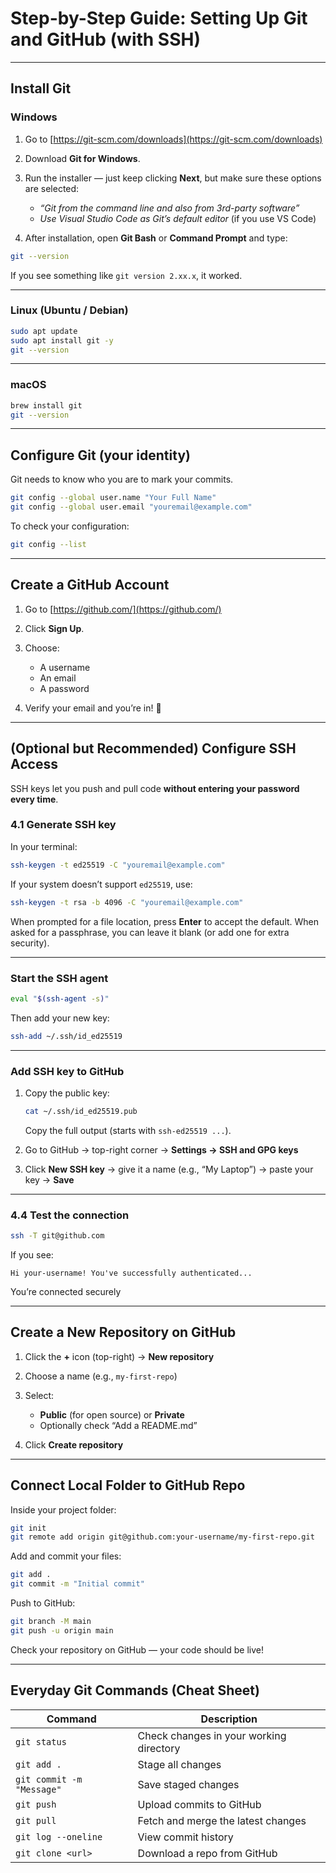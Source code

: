 # Step-by-Step Guide: Setting Up Git and GitHub (with SSH)

---

## Install Git

### Windows

1. Go to [https://git-scm.com/downloads](https://git-scm.com/downloads)
2. Download **Git for Windows**.
3. Run the installer — just keep clicking **Next**, but make sure these options are selected:

   * *“Git from the command line and also from 3rd-party software”*
   * *Use Visual Studio Code as Git’s default editor* (if you use VS Code)
4. After installation, open **Git Bash** or **Command Prompt** and type:

```bash
git --version
```

If you see something like `git version 2.xx.x`, it worked.

---

### Linux (Ubuntu / Debian)

```bash
sudo apt update
sudo apt install git -y
git --version
```

---

### macOS

```bash
brew install git
git --version
```

---

## Configure Git (your identity)

Git needs to know who you are to mark your commits.

```bash
git config --global user.name "Your Full Name"
git config --global user.email "youremail@example.com"
```

To check your configuration:

```bash
git config --list
```

---

## Create a GitHub Account

1. Go to [https://github.com/](https://github.com/)
2. Click **Sign Up**.
3. Choose:

   * A username
   * An email
   * A password
4. Verify your email and you’re in! 🎊

---

## (Optional but Recommended) Configure SSH Access

SSH keys let you push and pull code **without entering your password every time**.

### 4.1 Generate SSH key

In your terminal:

```bash
ssh-keygen -t ed25519 -C "youremail@example.com"
```

If your system doesn’t support `ed25519`, use:

```bash
ssh-keygen -t rsa -b 4096 -C "youremail@example.com"
```

When prompted for a file location, press **Enter** to accept the default.
When asked for a passphrase, you can leave it blank (or add one for extra security).

---

### Start the SSH agent

```bash
eval "$(ssh-agent -s)"
```

Then add your new key:

```bash
ssh-add ~/.ssh/id_ed25519
```

---

### Add SSH key to GitHub

1. Copy the public key:

   ```bash
   cat ~/.ssh/id_ed25519.pub
   ```

   Copy the full output (starts with `ssh-ed25519 ...`).

2. Go to GitHub → top-right corner → **Settings → SSH and GPG keys**

3. Click **New SSH key** → give it a name (e.g., “My Laptop”) → paste your key → **Save**

---

### 4.4 Test the connection

```bash
ssh -T git@github.com
```

If you see:

```
Hi your-username! You've successfully authenticated...
```

You’re connected securely

---

## Create a New Repository on GitHub

1. Click the **+** icon (top-right) → **New repository**
2. Choose a name (e.g., `my-first-repo`)
3. Select:

   * **Public** (for open source) or **Private**
   * Optionally check “Add a README.md”
4. Click **Create repository**

---

## Connect Local Folder to GitHub Repo

Inside your project folder:

```bash
git init
git remote add origin git@github.com:your-username/my-first-repo.git
```

Add and commit your files:

```bash
git add .
git commit -m "Initial commit"
```

Push to GitHub:

```bash
git branch -M main
git push -u origin main
```

Check your repository on GitHub — your code should be live!

---

## Everyday Git Commands (Cheat Sheet)

| Command                   | Description                             |
| ------------------------- | --------------------------------------- |
| `git status`              | Check changes in your working directory |
| `git add .`               | Stage all changes                       |
| `git commit -m "Message"` | Save staged changes                     |
| `git push`                | Upload commits to GitHub                |
| `git pull`                | Fetch and merge the latest changes      |
| `git log --oneline`       | View commit history                     |
| `git clone <url>`         | Download a repo from GitHub             |